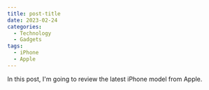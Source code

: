 ```yaml
---
title: post-title
date: 2023-02-24
categories:
  - Technology
  - Gadgets
tags:
  - iPhone
  - Apple
---
```


In this post, I'm going to review the latest iPhone model from Apple.
